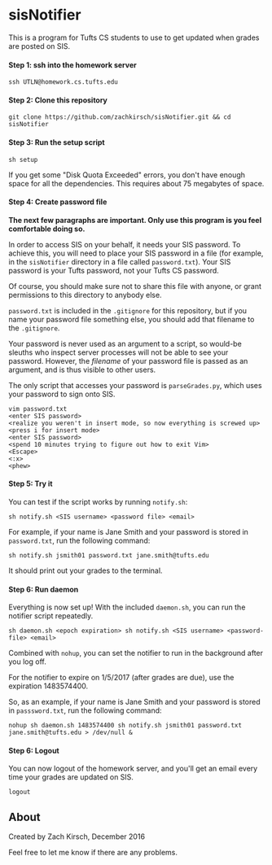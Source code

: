 # sisNotifier

This is a program for Tufts CS students to use to get updated when grades are
posted on SIS.

#### Step 1: ssh into the homework server

    ssh UTLN@homework.cs.tufts.edu

#### Step 2: Clone this repository

    git clone https://github.com/zachkirsch/sisNotifier.git && cd sisNotifier

#### Step 3: Run the setup script

    sh setup

If you get some "Disk Quota Exceeded" errors, you don't have enough space for
all the dependencies. This requires about 75 megabytes of space.

#### Step 4: Create password file

__The next few paragraphs are important. Only use this program is you feel
comfortable doing so.__

In order to access SIS on your behalf, it needs your SIS password. To achieve
this, you will need to place your SIS password in a file (for example, in the
`sisNotifier` directory in a file called `password.txt`). Your SIS password is
your Tufts password, not your Tufts CS password.

Of course, you should make sure not to share this file with anyone, or grant
permissions to this directory to anybody else.

`password.txt` is included in the `.gitignore` for this repository, but if you
name your password file something else, you should add that filename to the
`.gitignore`.

Your password is never used as an argument to a script, so would-be sleuths who
inspect server processes will not be able to see your password. However, the
_filename_ of your password file is passed as an argument, and is thus visible
to other users.

The only script that accesses your password is `parseGrades.py`, which uses
your password to sign onto SIS.

    vim password.txt
    <enter SIS password>
    <realize you weren't in insert mode, so now everything is screwed up>
    <press i for insert mode>
    <enter SIS password>
    <spend 10 minutes trying to figure out how to exit Vim>
    <Escape>
    <:x>
    <phew>

#### Step 5: Try it

You can test if the script works by running `notify.sh`:

    sh notify.sh <SIS username> <password file> <email>

For example, if your name is Jane Smith and your password is stored in
`password.txt`, run the following command:

    sh notify.sh jsmith01 password.txt jane.smith@tufts.edu

It should print out your grades to the terminal.

#### Step 6: Run daemon

Everything is now set up! With the included `daemon.sh`, you can run the
notifier script repeatedly.

    sh daemon.sh <epoch expiration> sh notify.sh <SIS username> <password-file> <email>

Combined with `nohup`, you can set the notifier to run in the background after
you log off.

For the notifier to expire on 1/5/2017 (after grades are due), use the
expiration 1483574400.

So, as an example, if your name is Jane Smith and your password is stored in
`passsword.txt`, run the following command:

    nohup sh daemon.sh 1483574400 sh notify.sh jsmith01 password.txt jane.smith@tufts.edu > /dev/null &

#### Step 6: Logout

You can now logout of the homework server, and you'll get an email every time
your grades are updated on SIS.

    logout


## About

Created by Zach Kirsch, December 2016

Feel free to let me know if there are any problems.

